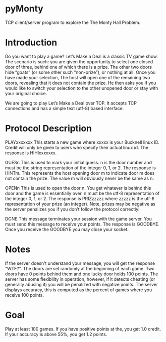 # pyMonty
TCP client/server program to explore the The Monty Hall Problem.

# Introduction
Do you want to play a game? Let’s Make a Deal is a classic TV game show.  The scenario is such: you are given the opportunity to select one closed door of three, behind one of which there is a prize. The other two doors hide “goats” (or some other such “non-prize”), or nothing at all. Once you have made your selection, The host will open one of the remaining two doors, revealing that it does not contain the prize. He then asks you if you would like to switch your selection to the other unopened door or stay with your original choice.

We are going to play Let’s Make a Deal over TCP. It accepts TCP connections and has a simple text (utf-8) based interface.

# Protocol Description
PLAYxxxxxxx
This starts a new game where xxxxx is your Bucknell linux ID. Credit will only be given to users who specify their actual linux id.
The response is HIHIxxxxxxx.

GUESn
This is used to mark your initial guess. n is the door number and must be the string representation of the integer 0, 1, or 2.
The response is HINTm. This represents the host opening door m to indicate door m does not contain the prize. The value m will obviously never be the same as n.

OPENn
This is used to open the door n. You get whatever is behind this door and the game is essentially over. n must be the utf-8 representation of the integer 0, 1, or 2.
The response is PRIZzzzzz where zzzzz is the utf-8 representation of your prize (an integer). Note, prizes may be negative as the server penalizes you if you don’t follow the protocol correctly!

DONE
This message terminates your session with the game server. You must send this message to receive your points.
The response is GOODBYE. Once you receive the GOODBYE you may close your socket.

# Notes
If the server doesn't understand your message, you will get the response "WTF?".
The doors are set randomly at the beginning of each game. Two doors have 0 points behind them and one lucky door holds 100 points.
The server has some flexibility in operation, however, if it detects cheating (or generally abusing it) you will be penalized with negative points.
The server displays accuracy, this is computed as the percent of games where you receive 100 points.

# Goal
Play at least 100 games. If you have positive points at the, you get 1.0 credit. If your accuracy is above 55%, you get 1.2 points.
